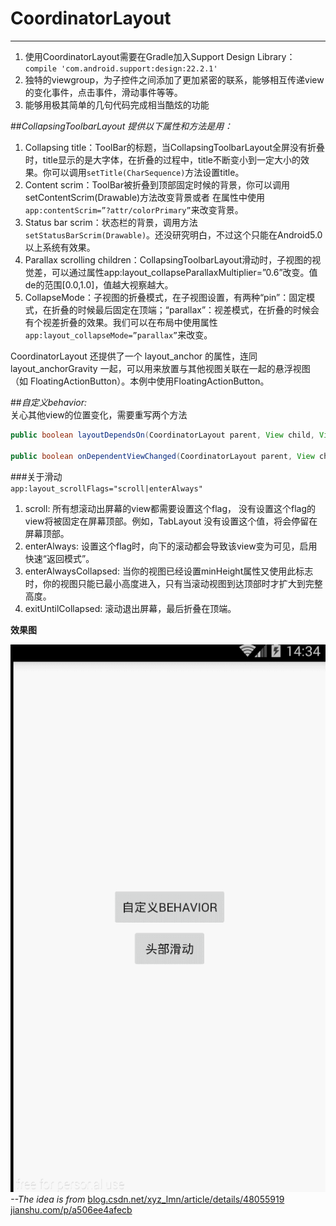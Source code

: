 # CoordinatorLayout
---

1. 使用CoordinatorLayout需要在Gradle加入Support Design Library：`compile 'com.android.support:design:22.2.1'`
2. 独特的viewgroup，为子控件之间添加了更加紧密的联系，能够相互传递view的变化事件，点击事件，滑动事件等等。     
3. 能够用极其简单的几句代码完成相当酷炫的功能  

##*CollapsingToolbarLayout 提供以下属性和方法是用：*
1. Collapsing title：ToolBar的标题，当CollapsingToolbarLayout全屏没有折叠时，title显示的是大字体，在折叠的过程中，title不断变小到一定大小的效果。你可以调用`setTitle(CharSequence)`方法设置title。   
2. Content scrim：ToolBar被折叠到顶部固定时候的背景，你可以调用setContentScrim(Drawable)方法改变背景或者 在属性中使用 `app:contentScrim=”?attr/colorPrimary”`来改变背景。   
3. Status bar scrim：状态栏的背景，调用方法`setStatusBarScrim(Drawable)`。还没研究明白，不过这个只能在Android5.0以上系统有效果。   
4. Parallax scrolling children：CollapsingToolbarLayout滑动时，子视图的视觉差，可以通过属性app:layout_collapseParallaxMultiplier=”0.6”改变。值de的范围[0.0,1.0]，值越大视察越大。   
5. CollapseMode：子视图的折叠模式，在子视图设置，有两种“pin”：固定模式，在折叠的时候最后固定在顶端；“parallax”：视差模式，在折叠的时候会有个视差折叠的效果。我们可以在布局中使用属性`app:layout_collapseMode=”parallax”`来改变。  

CoordinatorLayout 还提供了一个 layout_anchor 的属性，连同 layout_anchorGravity 一起，可以用来放置与其他视图关联在一起的悬浮视图（如 FloatingActionButton）。本例中使用FloatingActionButton。


##*自定义behavior:*  
关心其他view的位置变化，需要重写两个方法

```java
public boolean layoutDependsOn(CoordinatorLayout parent, View child, View dependency)

public boolean onDependentViewChanged(CoordinatorLayout parent, View child, View dependency)
```

###关于滑动  
`app:layout_scrollFlags="scroll|enterAlways"`  
1. scroll: 所有想滚动出屏幕的view都需要设置这个flag， 没有设置这个flag的view将被固定在屏幕顶部。例如，TabLayout 没有设置这个值，将会停留在屏幕顶部。  
2. enterAlways: 设置这个flag时，向下的滚动都会导致该view变为可见，启用快速“返回模式”。  
3. enterAlwaysCollapsed: 当你的视图已经设置minHeight属性又使用此标志时，你的视图只能已最小高度进入，只有当滚动视图到达顶部时才扩大到完整高度。  
4. exitUntilCollapsed: 滚动退出屏幕，最后折叠在顶端。  

**效果图**

![image](./screenshot/scroll_head.gif)
*--The idea is from*
[blog.csdn.net/xyz_lmn/article/details/48055919](http://blog.csdn.net/xyz_lmn/article/details/48055919)
[jianshu.com/p/a506ee4afecb](http://www.jianshu.com/p/a506ee4afecb)
